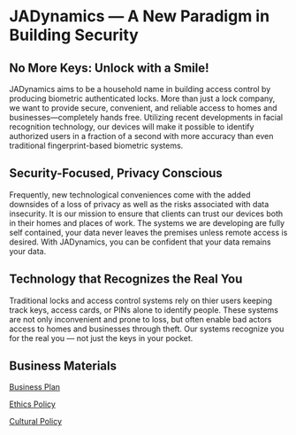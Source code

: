 # JADynamics — A New Paradigm in Building Security
## No More Keys: Unlock with a Smile!

JADynamics aims to be a household name in building access control by producing biometric authenticated locks. More than just a lock company, we want to provide secure, convenient, and reliable access to homes and businesses—completely hands free. Utilizing recent developments in facial recognition technology, our devices will make it possible to identify authorized users in a fraction of a second with more accuracy than even traditional fingerprint-based biometric systems. 

## Security-Focused, Privacy Conscious

Frequently, new technological conveniences come with the added downsides of a loss of privacy as well as the risks associated with data insecurity. It is our mission to ensure that clients can trust our devices both in their homes and places of work. The systems we are developing are fully self contained, your data never leaves the premises unless remote access is desired. With JADynamics, you can be confident that your data remains your data.

## Technology that Recognizes the Real You

Traditional locks and access control systems rely on thier users keeping track keys, access cards, or PINs alone to identify people. These systems are not only inconvenient and prone to loss, but often enable bad actors access to homes and businesses through theft. Our systems recognize you for the real you — not just the keys in your pocket.

## Business Materials

[Business Plan](https://github.com/dweend328/JADynamics/blob/main/Business_Plan.md)

[Ethics Policy](https://github.com/dweend328/JADynamics/blob/main/Ethics%20Policy.md)

[Cultural Policy]()



